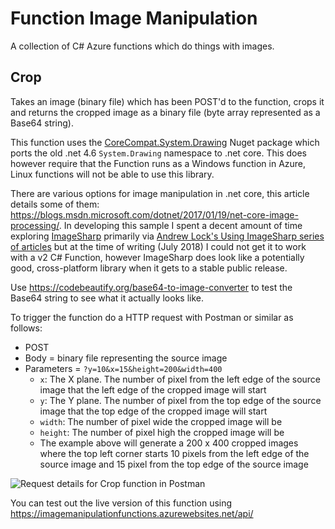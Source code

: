 # Function Image Manipulation
A collection of C# Azure functions which do things with images.

## Crop
Takes an image (binary file) which has been POST'd to the function, crops it and returns the cropped image as a binary file (byte array represented as a Base64 string).

This function uses the [CoreCompat.System.Drawing](https://github.com/CoreCompat/CoreCompat) Nuget package which ports the old .net 4.6 `System.Drawing` namespace to .net core. This does however require that the Function runs as a Windows function in Azure, Linux functions will not be able to use this library.

There are various options for image manipulation in .net core, this article details some of them: https://blogs.msdn.microsoft.com/dotnet/2017/01/19/net-core-image-processing/. In developing this sample I spent a decent amount of time exploring [ImageSharp](https://sixlabors.github.io/docs/articles/ImageSharp/GettingStarted.html) primarily via [Andrew Lock's Using ImageSharp series of articles](https://andrewlock.net/using-imagesharp-to-resize-images-in-asp-net-core-a-comparison-with-corecompat-system-drawing/) but at the time of writing (July 2018) I could not get it to work with a v2 C# Function, however ImageSharp does look like a potentially good, cross-platform library when it gets to a stable public release.

Use https://codebeautify.org/base64-to-image-converter to test the Base64 string to see what it actually looks like.

To trigger the function do a HTTP request with Postman or similar as follows:
* POST
* Body = binary file representing the source image
* Parameters = `?y=10&x=15&height=200&width=400` 
  * `x`: The X plane. The number of pixel from the left edge of the source image that the left edge of the cropped image will start
  * `y`: The Y plane. The number of pixel from the top edge of the source image that the top edge of the cropped image will start
  * `width`: The number of pixel wide the cropped image will be
  * `height`: The number of pixel high the cropped image will be
  * The example above will generate a 200 x 400 cropped images where the top left corner starts 10 pixels from the left edge of the source image and 15 pixel from the top edge of the source image

![Request details for Crop function in Postman](https://github.com/martinkearn/function-image-manipulation/raw/master/Post%20Crop.PNG)

You can test out the live version of this function using https://imagemanipulationfunctions.azurewebsites.net/api/
